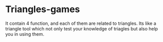 # Triangles-games
 It contain 4 function, and each of them are related to triangles. Its like a triangle tool which not only test your knowledge of triagles but also help you in using them.
